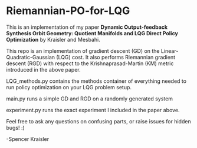 # Riemannian-PO-for-LQG

This is an implementation of my paper **Dynamic Output-feedback Synthesis Orbit Geometry: Quotient Manifolds and LQG Direct Policy Optimization** by Kraisler and Mesbahi.

This repo is an implementation of gradient descent (GD) on the Linear-Quadratic-Gaussian (LQG) cost. It also performs Riemannian gradient descent (RGD) with respect to the Krishnaprasad-Martin (KM) metric introduced in the above paper. 

LQG_methods.py contains the methods container of everything needed to run policy optimization on your LQG problem setup. 

main.py runs a simple GD and RGD on a randomly generated system

experiment.py runs the exact experiment I included in the paper above.

Feel free to ask any questions on confusing parts, or raise issues for hidden bugs! :)

-Spencer Kraisler
